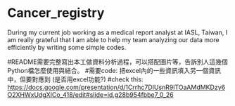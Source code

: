 # Cancer_registry
During my current job working as a medical report analyst at IASL, Taiwan, I am really grateful that I am able to help my team analyzing our data more efficiently by writing some simple codes.


#README需要完整寫出本工做資料分析過程，可以搭配圖片等，告訴別人這幾個Python檔怎麼使用與結合。
#需要code: 把excel內的一些資訊填入另一個資訊中，但要對應到 (是否用excel功能?)
#check this: https://docs.google.com/presentation/d/1Crrhc7DIUsnR9lTOaAMdMKDzy6O2XHWxUdgXICo_418/edit#slide=id.g28b954fbbe7_0_26

